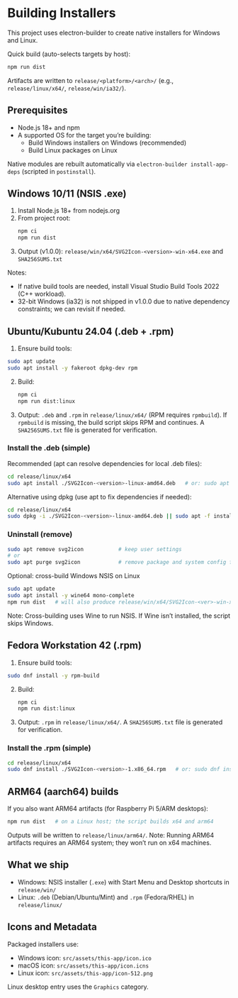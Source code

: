 # Building Installers

This project uses electron-builder to create native installers for Windows and Linux.

Quick build (auto-selects targets by host):

```bash
npm run dist
```

Artifacts are written to `release/<platform>/<arch>/` (e.g., `release/linux/x64/`, `release/win/ia32/`).

## Prerequisites

- Node.js 18+ and npm
- A supported OS for the target you’re building:
  - Build Windows installers on Windows (recommended)
  - Build Linux packages on Linux

Native modules are rebuilt automatically via `electron-builder install-app-deps` (scripted in `postinstall`).

## Windows 10/11 (NSIS .exe)

1. Install Node.js 18+ from nodejs.org
2. From project root:
   ```bash
   npm ci
   npm run dist
   ```
3. Output (v1.0.0): `release/win/x64/SVG2Icon-<version>-win-x64.exe` and `SHA256SUMS.txt`

Notes:
- If native build tools are needed, install Visual Studio Build Tools 2022 (C++ workload).
- 32-bit Windows (ia32) is not shipped in v1.0.0 due to native dependency constraints; we can revisit if needed.

## Ubuntu/Kubuntu 24.04 (.deb + .rpm)

1. Ensure build tools:
  ```bash
  sudo apt update
  sudo apt install -y fakeroot dpkg-dev rpm
  ```
2. Build:
   ```bash
   npm ci
   npm run dist:linux
   ```
3. Output: `.deb` and `.rpm` in `release/linux/x64/` (RPM requires `rpmbuild`). If `rpmbuild` is missing, the build script skips RPM and continues. A `SHA256SUMS.txt` file is generated for verification.

### Install the .deb (simple)

Recommended (apt can resolve dependencies for local .deb files):

```bash
cd release/linux/x64
sudo apt install ./SVG2Icon-<version>-linux-amd64.deb   # or: sudo apt install ./*.deb
```

Alternative using dpkg (use apt to fix dependencies if needed):

```bash
cd release/linux/x64
sudo dpkg -i ./SVG2Icon-<version>-linux-amd64.deb || sudo apt -f install
```

### Uninstall (remove)

```bash
sudo apt remove svg2icon           # keep user settings
# or
sudo apt purge svg2icon            # remove package and system config files
```

Optional: cross-build Windows NSIS on Linux

```bash
sudo apt update
sudo apt install -y wine64 mono-complete
npm run dist   # will also produce release/win/x64/SVG2Icon-<ver>-win-x64.exe if wine is available
```

Note: Cross-building uses Wine to run NSIS. If Wine isn’t installed, the script skips Windows.

## Fedora Workstation 42 (.rpm)

1. Ensure build tools:
  ```bash
  sudo dnf install -y rpm-build
  ```
2. Build:
   ```bash
   npm ci
   npm run dist:linux
   ```
3. Output: `.rpm` in `release/linux/x64/`. A `SHA256SUMS.txt` file is generated for verification.

### Install the .rpm (simple)

```bash
cd release/linux/x64
sudo dnf install ./SVG2Icon-<version>-1.x86_64.rpm   # or: sudo dnf install ./*.rpm
```

<!-- AppImage and Arch packaging are intentionally not supported in this project. -->

## ARM64 (aarch64) builds

If you also want ARM64 artifacts (for Raspberry Pi 5/ARM desktops):

```bash
npm run dist   # on a Linux host; the script builds x64 and arm64
```

Outputs will be written to `release/linux/arm64/`. Note: Running ARM64 artifacts requires an ARM64 system; they won’t run on x64 machines.

<!-- AppImage runtime instructions removed: not supported. -->

## What we ship

- Windows: NSIS installer (`.exe`) with Start Menu and Desktop shortcuts in `release/win/`
- Linux: `.deb` (Debian/Ubuntu/Mint) and `.rpm` (Fedora/RHEL) in `release/linux/`

## Icons and Metadata

Packaged installers use:
- Windows icon: `src/assets/this-app/icon.ico`
- macOS icon: `src/assets/this-app/icon.icns`
- Linux icon: `src/assets/this-app/icon-512.png`

Linux desktop entry uses the `Graphics` category.
